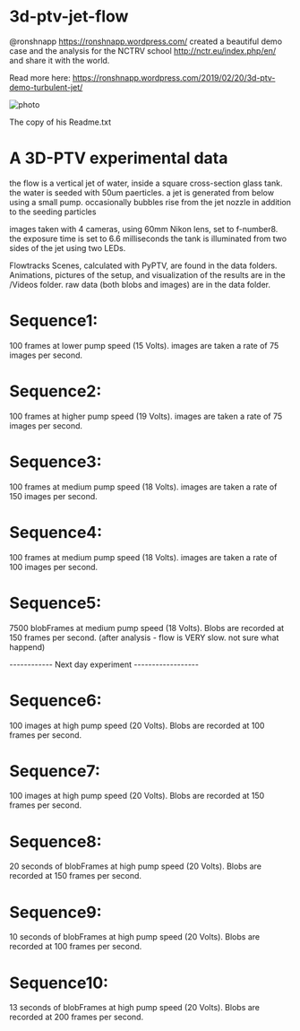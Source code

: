 # 3d-ptv-jet-flow

@ronshnapp https://ronshnapp.wordpress.com/ created a beautiful demo case and the analysis for the NCTRV school http://nctr.eu/index.php/en/ and share it with the world. 

Read more here: https://ronshnapp.wordpress.com/2019/02/20/3d-ptv-demo-turbulent-jet/

![photo](https://ronshnapp.files.wordpress.com/2019/02/setup_smaller.jpg)





The copy of his Readme.txt

A 3D-PTV experimental data
==========================

the flow is a vertical jet of water, inside a square cross-section glass tank.
the water is seeded with 50um paerticles.
a jet is generated from below using a small pump.
occasionally bubbles rise from the jet nozzle in addition to the seeding particles

images taken with 4 cameras, using 60mm Nikon lens, set to f-number8.
the exposure time is set to 6.6 milliseconds
the tank is illuminated from two sides of the jet using two LEDs.


Flowtracks Scenes, calculated with PyPTV, are found in the data folders.
Animations, pictures of the setup, and visualization of the results are 
in the /Videos folder.
raw data (both blobs and images) are in the data folder.  


Sequence1:
==========
100 frames at lower pump speed (15 Volts).
images are taken a rate of 75 images per second.


Sequence2:
==========
100 frames at higher pump speed (19 Volts).
images are taken a rate of 75 images per second.


Sequence3:
==========
100 frames at medium pump speed (18 Volts).
images are taken a rate of 150 images per second.

Sequence4:
==========
100 frames at medium pump speed (18 Volts).
images are taken a rate of 100 images per second.

Sequence5:
==========
7500 blobFrames at medium pump speed (18 Volts).
Blobs are recorded at 150 frames per second. 
(after analysis - flow is VERY slow. not sure what happend)

------------ Next day experiment ------------------

Sequence6:
==========
100 images at high pump speed (20 Volts).
Blobs are recorded at 100 frames per second.

Sequence7:
==========
100 images at high pump speed (20 Volts).
Blobs are recorded at 150 frames per second.

Sequence8:
==========
20 seconds of blobFrames at high pump speed (20 Volts).
Blobs are recorded at 150 frames per second.

Sequence9:
==========
10 seconds of blobFrames at high pump speed (20 Volts).
Blobs are recorded at 100 frames per second.


Sequence10:
==========
13 seconds of blobFrames at high pump speed (20 Volts).
Blobs are recorded at 200 frames per second.
